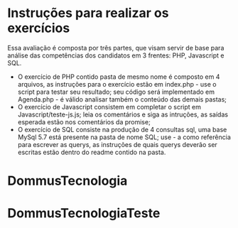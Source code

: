
# Instruções para realizar os exercícios

Essa avaliação é composta por três partes, que visam servir de base para análise das competências
dos candidatos em 3 frentes: PHP, Javascript e SQL.
- O exercício de PHP contido pasta de mesmo nome é composto em 4 arquivos, as instruções para o exercício estão em index.php - use o script para testar seu resultado; seu código será implementado em Agenda.php - é válido analisar também o conteúdo das demais pastas;
- O exercício de Javascript consistem em completar o script em Javascript/teste-js.js; leia os comentários e siga as intruções, as saídas esperada estão nos comentários da promise;
- O exercício de SQL consiste na produção de 4 consultas sql, uma base MySql 5.7 está presente na pasta de nome SQL; use - a como referência para escrever as querys, as instruções de quais querys deverão ser escritas estão dentro do readme contido na pasta.


# DommusTecnologia
# DommusTecnologiaTeste
